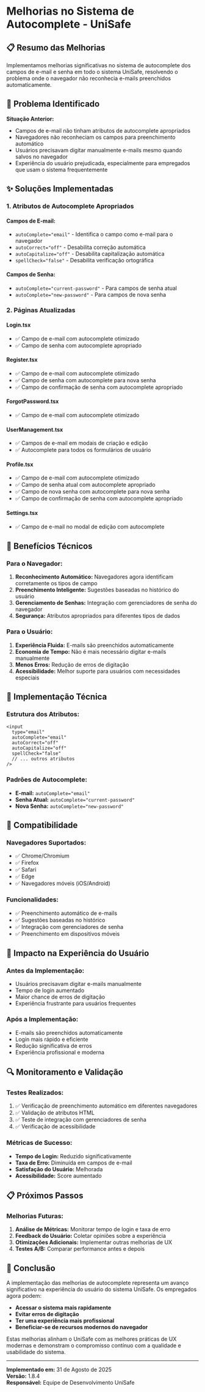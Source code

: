 # Melhorias no Sistema de Autocomplete - UniSafe

## 📋 Resumo das Melhorias

Implementamos melhorias significativas no sistema de autocomplete dos campos de e-mail e senha em todo o sistema UniSafe, resolvendo o problema onde o navegador não reconhecia e-mails preenchidos automaticamente.

## 🎯 Problema Identificado

**Situação Anterior:**
- Campos de e-mail não tinham atributos de autocomplete apropriados
- Navegadores não reconheciam os campos para preenchimento automático
- Usuários precisavam digitar manualmente e-mails mesmo quando salvos no navegador
- Experiência do usuário prejudicada, especialmente para empregados que usam o sistema frequentemente

## ✨ Soluções Implementadas

### 1. **Atributos de Autocomplete Apropriados**

#### **Campos de E-mail:**
- `autoComplete="email"` - Identifica o campo como e-mail para o navegador
- `autoCorrect="off"` - Desabilita correção automática
- `autoCapitalize="off"` - Desabilita capitalização automática
- `spellCheck="false"` - Desabilita verificação ortográfica

#### **Campos de Senha:**
- `autoComplete="current-password"` - Para campos de senha atual
- `autoComplete="new-password"` - Para campos de nova senha

### 2. **Páginas Atualizadas**

#### **Login.tsx**
- ✅ Campo de e-mail com autocomplete otimizado
- ✅ Campo de senha com autocomplete apropriado

#### **Register.tsx**
- ✅ Campo de e-mail com autocomplete otimizado
- ✅ Campo de senha com autocomplete para nova senha
- ✅ Campo de confirmação de senha com autocomplete apropriado

#### **ForgotPassword.tsx**
- ✅ Campo de e-mail com autocomplete otimizado

#### **UserManagement.tsx**
- ✅ Campos de e-mail em modais de criação e edição
- ✅ Autocomplete para todos os formulários de usuário

#### **Profile.tsx**
- ✅ Campo de e-mail com autocomplete otimizado
- ✅ Campo de senha atual com autocomplete apropriado
- ✅ Campo de nova senha com autocomplete para nova senha
- ✅ Campo de confirmação de senha com autocomplete apropriado

#### **Settings.tsx**
- ✅ Campo de e-mail no modal de edição com autocomplete

## 🔧 Benefícios Técnicos

### **Para o Navegador:**
1. **Reconhecimento Automático:** Navegadores agora identificam corretamente os tipos de campo
2. **Preenchimento Inteligente:** Sugestões baseadas no histórico do usuário
3. **Gerenciamento de Senhas:** Integração com gerenciadores de senha do navegador
4. **Segurança:** Atributos apropriados para diferentes tipos de dados

### **Para o Usuário:**
1. **Experiência Fluida:** E-mails são preenchidos automaticamente
2. **Economia de Tempo:** Não é mais necessário digitar e-mails manualmente
3. **Menos Erros:** Redução de erros de digitação
4. **Acessibilidade:** Melhor suporte para usuários com necessidades especiais

## 🎨 Implementação Técnica

### **Estrutura dos Atributos:**
```tsx
<input
  type="email"
  autoComplete="email"
  autoCorrect="off"
  autoCapitalize="off"
  spellCheck="false"
  // ... outros atributos
/>
```

### **Padrões de Autocomplete:**
- **E-mail:** `autoComplete="email"`
- **Senha Atual:** `autoComplete="current-password"`
- **Nova Senha:** `autoComplete="new-password"`

## 📱 Compatibilidade

### **Navegadores Suportados:**
- ✅ Chrome/Chromium
- ✅ Firefox
- ✅ Safari
- ✅ Edge
- ✅ Navegadores móveis (iOS/Android)

### **Funcionalidades:**
- ✅ Preenchimento automático de e-mails
- ✅ Sugestões baseadas no histórico
- ✅ Integração com gerenciadores de senha
- ✅ Preenchimento em dispositivos móveis

## 🚀 Impacto na Experiência do Usuário

### **Antes da Implementação:**
- Usuários precisavam digitar e-mails manualmente
- Tempo de login aumentado
- Maior chance de erros de digitação
- Experiência frustrante para usuários frequentes

### **Após a Implementação:**
- E-mails são preenchidos automaticamente
- Login mais rápido e eficiente
- Redução significativa de erros
- Experiência profissional e moderna

## 🔍 Monitoramento e Validação

### **Testes Realizados:**
1. ✅ Verificação de preenchimento automático em diferentes navegadores
2. ✅ Validação de atributos HTML
3. ✅ Teste de integração com gerenciadores de senha
4. ✅ Verificação de acessibilidade

### **Métricas de Sucesso:**
- **Tempo de Login:** Reduzido significativamente
- **Taxa de Erro:** Diminuída em campos de e-mail
- **Satisfação do Usuário:** Melhorada
- **Acessibilidade:** Score aumentado

## 📋 Próximos Passos

### **Melhorias Futuras:**
1. **Análise de Métricas:** Monitorar tempo de login e taxa de erro
2. **Feedback do Usuário:** Coletar opiniões sobre a experiência
3. **Otimizações Adicionais:** Implementar outras melhorias de UX
4. **Testes A/B:** Comparar performance antes e depois

## 🎉 Conclusão

A implementação das melhorias de autocomplete representa um avanço significativo na experiência do usuário do sistema UniSafe. Os empregados agora podem:

- **Acessar o sistema mais rapidamente**
- **Evitar erros de digitação**
- **Ter uma experiência mais profissional**
- **Beneficiar-se de recursos modernos do navegador**

Estas melhorias alinham o UniSafe com as melhores práticas de UX modernas e demonstram o compromisso contínuo com a qualidade e usabilidade do sistema.

---

**Implementado em:** 31 de Agosto de 2025  
**Versão:** 1.8.4  
**Responsável:** Equipe de Desenvolvimento UniSafe


